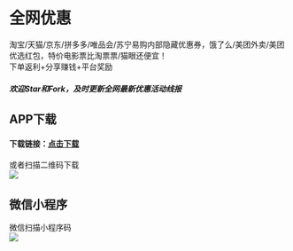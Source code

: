 # 全网优惠  
淘宝/天猫/京东/拼多多/唯品会/苏宁易购内部隐藏优惠券，饿了么/美团外卖/美团优选红包，特价电影票比淘票票/猫眼还便宜！  
下单返利+分享赚钱+平台奖励  
##### 欢迎Star和Fork，及时更新全网最新优惠活动线报  
   
## APP下载  
#### 下载链接：[点击下载](https://a.app.qq.com/o/simple.jsp?pkgname=com.miaohui.xin "点击链接")  
   
或者扫描二维码下载  
![](https://github.com/omxmo/yh/blob/main/app.png)  
   
## 微信小程序  
微信扫描小程序码  
![](https://github.com/omxmo/yh/blob/main/xcx.png)  
